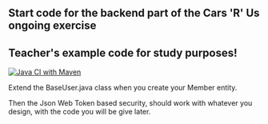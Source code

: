## Start code for the backend part of the Cars 'R' Us ongoing exercise

## Teacher's example code for study purposes!

[![Java CI with Maven](https://github.com/kea-plaul/cars-r-us-startcode/actions/workflows/maven.yml/badge.svg)](https://github.com/kea-plaul/cars-r-us-startcode/actions/workflows/maven.yml)


Extend the BaseUser.java class when you create your Member entity. 

Then the Json Web Token based security, should work with whatever you design, with the code you will be give later.

